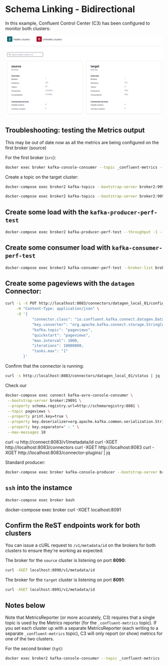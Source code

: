 # Schema Linking - Bidirectional

In this example, Confluent Control Center (C3) has been configured to monitor both clusters:

![Dedicated Cluster](img/c3-2clusters.png)

## Troubleshooting: testing the Metrics output

This may be out of date now as all the metrics are being configured on the first broker (source)

For the first broker (`src`):

```bash
docker exec broker kafka-console-consumer --topic _confluent-metrics --bootstrap-server broker:9091 --formatter io.confluent.metrics.reporter.ConfluentMetricsFormatter
```

Create a topic on the target cluster:

```bash
docker-compose exec broker2 kafka-topics --bootstrap-server broker2:9092 --topic cluster-link-topic --replication-factor 1 --partitions 1 --create --config min.insync.replicas=1
```

```bash
docker-compose exec broker2 kafka-topics --bootstrap-server broker2:9092 --topic product --create --partitions 1 --replication-factor 1
```

## Create some load with the `kafka-producer-perf-test`

```bash
docker-compose exec broker2 kafka-producer-perf-test --throughput -1 --num-records 1000000 --topic product --record-size 1000 --producer-props bootstrap.servers=broker2:29092 acks=all
```

## Create some consumer load with `kafka-consumer-perf-test`

```bash
docker-compose exec broker2 kafka-consumer-perf-test --broker-list broker2:9092 --topic product --messages 10000000 --print-metrics
```

## Create some pageviews with the `datagen` Connector:

```bash
curl -i -X PUT http://localhost:8083/connectors/datagen_local_01/config \
     -H "Content-Type: application/json" \
     -d '{
            "connector.class": "io.confluent.kafka.connect.datagen.DatagenConnector",
            "key.converter": "org.apache.kafka.connect.storage.StringConverter",
            "kafka.topic": "pageviews",
            "quickstart": "pageviews",
            "max.interval": 1000,
            "iterations": 10000000,
            "tasks.max": "1"
        }'
```

Confirm that the connector is running:

```bash
curl -s http://localhost:8083/connectors/datagen_local_01/status | jq
```

Check our 

```bash
docker-compose exec connect kafka-avro-console-consumer \
 --bootstrap-server broker:29091 \
 --property schema.registry.url=http://schemaregistry:8081 \
 --topic pageviews \
 --property print.key=true \
 --property key.deserializer=org.apache.kafka.common.serialization.StringDeserializer \
 --property key.separator=" : " \
 --max-messages 10
```


curl -u  http://connect:8083/v1/metadata/id
curl -XGET  http://localhost:8083/connectors
curl -XGET  http://localhost:8083
curl -XGET  http://localhost:8083/connector-plugins/ | jq

Standard producer:

```bash
docker-compose exec broker kafka-console-producer --bootstrap-server broker:29091 --topic cluster-link-topic
```

## `ssh` into the instamce

```bash
docker-compose exec broker bash
```

docker-compose exec broker curl -XGET localhost:8091

## Confirm the ReST endpoints work for both clusters

You can issue a cURL request to `/v1/metadata/id` on the brokers for both clusters to ensure they're working as expected:

The broker for the `source` cluster is listening on port **8090**:

```bash
curl -XGET localhost:8090/v1/metadata/id
```

The broker for the `target` cluster is listening on port **8091**:

```bash
curl -XGET localhost:8091/v1/metadata/id
```

## Notes below

Note that MetricsReporter (or more accurately, C3) requires that a single topic is used by the Metrics reporter (for the `_confluent-metrics` topic).  If you set each cluster up with a separate MetricsReporter (each writing to a separate `_confluent-metrics` topic), C3 will only report (or show) metrics for one of the two clusters.

For the second broker (`tgt`):

```bash
docker exec broker2 kafka-console-consumer --topic _confluent-metrics --bootstrap-server broker2:9092 --formatter io.confluent.metrics.reporter.ConfluentMetricsFormatter
```
